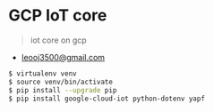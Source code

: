 # GCP IoT core
> iot core on gcp

- leooj3500@gmail.com

```bash
$ virtualenv venv
$ source venv/bin/activate
$ pip install --upgrade pip
$ pip install google-cloud-iot python-dotenv yapf
```

